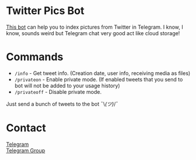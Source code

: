 # Twitter Pics Bot

[This bot](https://t.me/twitterpicsbot) can help you to index pictures from Twitter in Telegram. I know, I know, sounds weird but Telegram chat very good act like cloud storage!

# Commands

- `/info` - Get tweet info. (Creation date, user info, receiving media as files)
- `/privateon` - Enable private mode. (If enabled tweets that you send to bot will not be added to your usage history)
- `/privateoff` - Disable private mode.

Just send a bunch of tweets to the bot ¯\\_(ツ)_/¯

# Contact

[Telegram](https://t.me/ejnshtein)  
[Telegram Group](https://t.me/nyaasi_chat)
